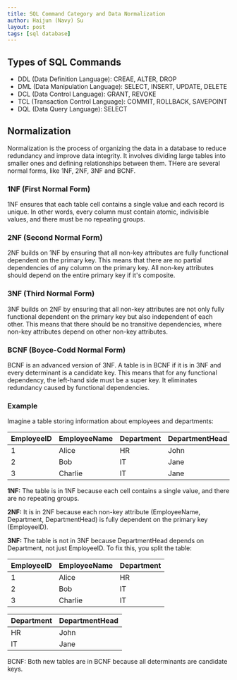 ```yaml
---
title: SQL Command Category and Data Normalization
author: Haijun (Navy) Su
layout: post
tags: [sql database]
---
```


## Types of SQL Commands

* DDL (Data Definition Language): CREAE, ALTER, DROP
* DML (Data Manipulation Language): SELECT, INSERT, UPDATE, DELETE
* DCL (Data Control Language): GRANT, REVOKE
* TCL (Transaction Control Language): COMMIT, ROLLBACK, SAVEPOINT
* DQL (Data Query Language): SELECT

## Normalization

Normalization is the process of organizing the data in a database to reduce redundancy and improve data integrity. It involves dividing large tables into smaller ones and defining relationships between them. THere are several normal forms, like 1NF, 2NF, 3NF and BCNF.

### 1NF (First Normal Form)

1NF ensures that each table cell contains a single value and each record is unique. In other words, every column must contain atomic, indivisible values, and there must be no repeating groups.

### 2NF (Second Normal Form)

2NF builds on 1NF by ensuring that all non-key attributes are fully functional dependent on the primary key. This means that there are no partial dependencies of any column on the primary key. All non-key attributes should depend on the entire primary key if it's composite.

### 3NF (Third Normal Form)

3NF builds on 2NF by ensuring that all non-key attributes are not only fully functional dependent on the primary key but also independent of each other. This means that there should be no transitive dependencies, where non-key attributes depend on other non-key attributes.

### BCNF (Boyce-Codd Normal Form)

BCNF is an advanced version of 3NF. A table is in BCNF if it is in 3NF and every determinant is a candidate key. This means that for any functional dependency, the left-hand side must be a super key. It eliminates redundancy caused by functional dependencies.

### Example

Imagine a table storing information about employees and departments:

| EmployeeID | EmployeeName | Department | DepartmentHead |
| ---------- | ------------ | ---------- | -------------- |
| 1          | Alice        | HR         | John           |
| 2          | Bob          | IT         | Jane           |
| 3          | Charlie      | IT         | Jane           |

**1NF:** The table is in 1NF because each cell contains a single value, and there are no repeating groups.

**2NF:** It is in 2NF because each non-key attribute (EmployeeName, Department, DepartmentHead) is fully dependent on the primary key (EmployeeID).

**3NF:** The table is not in 3NF because DepartmentHead depends on Department, not just EmployeeID. To fix this, you split the table:

| EmployeeID | EmployeeName | Department |
| ---------- | ------------ | ---------- |
| 1          | Alice        | HR         |
| 2          | Bob          | IT         |
| 3          | Charlie      | IT         |

| Department | DepartmentHead |
| ---------- | -------------- |
| HR         | John           |
| IT         | Jane           |

BCNF: Both new tables are in BCNF because all determinants are candidate keys.
